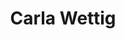 ---
title: "Carla Wettig"
presenter_id: carla_wettig
position: Summer Student
start_date: 2002
end_date: 2002
email: 
phone: 
photo: assets/images/portrait_19.jpg
status: former
layout: member 
---
